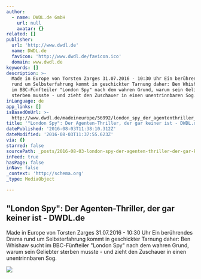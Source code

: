 ```yaml
---
author:
  - name: DWDL.de GmbH
    url: null
    avatar: {}
related: []
publisher:
  url: 'http://www.dwdl.de'
  name: DWDL.de
  favicon: 'http://www.dwdl.de/favicon.ico'
  domain: www.dwdl.de
keywords: []
description: >-
  Made in Europe von Torsten Zarges 31.07.2016 - 10:30 Uhr Ein berührendes Drama
  rund um Selbsterfahrung kommt in geschickter Tarnung daher: Ben Whishaw sucht
  im BBC-Fünfteiler "London Spy" nach dem wahren Grund, warum sein Geliebter
  sterben musste - und zieht den Zuschauer in einen unentrinnbaren Sog.
inLanguage: de
app_links: []
isBasedOnUrl: >-
  http://www.dwdl.de/madeineurope/56992/london_spy_der_agententhriller_der_gar_keiner_ist/
title: '"London Spy": Der Agenten-Thriller, der gar keiner ist - DWDL.de'
datePublished: '2016-08-03T11:38:10.312Z'
dateModified: '2016-08-03T11:37:55.623Z'
via: {}
starred: false
sourcePath: _posts/2016-08-03-london-spy-der-agenten-thriller-der-gar-keiner-ist-dwd.md
inFeed: true
hasPage: false
inNav: false
_context: 'http://schema.org'
_type: MediaObject

---
```

<article style=""><h1>"London Spy": Der Agenten-Thriller, der gar keiner ist - DWDL.de</h1><p>Made in Europe von Torsten Zarges 31.07.2016 - 10:30 Uhr Ein berührendes Drama rund um Selbsterfahrung kommt in geschickter Tarnung daher: Ben Whishaw sucht im BBC-Fünfteiler "London Spy" nach dem wahren Grund, warum sein Geliebter sterben musste - und zieht den Zuschauer in einen unentrinnbaren Sog.</p><img src="http://www.dwdl.de/images/1469783271_london-spy.jpg" /></article>